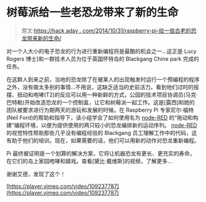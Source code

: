# 树莓派给一些老恐龙带来了新的生命

> 原文:[https://hack aday . com/2014/10/31/raspberry-pi-给一些古老的恐龙带来新的生命/](https://hackaday.com/2014/10/31/raspberry-pi-brings-new-life-to-some-old-dinosaurs/)

对一个人大小的电子恐龙的行为进行重新编程将是最酷的机会之一…这正是 Lucy Rogers 博士]和一群技术人员为位于英国怀特岛的 Blackgang Chine park 完成的任务。

在这群人到来之前，当地的恐龙除了在被某人的出现触发时运行一个预编程的程序之外，没有做太多别的事情…不用说，这缺乏适当的史前活力。看到他们过时的摇摆、扭动和咆哮(T2)的反应可以用一种新鲜的方式，公园的技术项目协调员(马克·巴特勒)开始改造恐龙的一个控制盒，让它和树莓派一起工作。这是[露西]和她的团队被要求进行为期两天的游玩和发展的时候。在 Raspberry Pi 专家尼尔·福特(Neil Ford)的帮助和指导下，该小组学会了如何使用名为 [node-RED](http://nodered.org) 的“拖动和构建”编程环境，以便为提供使用的两只较小的恐龙编排新的运动序列。 [node-RED](http://nodered.org) 的视觉特性帮助那些几乎没有编程经验的 Blackgang 员工理解工作中的代码，这有助于他们的培训。现在，如果需要的话，他们可以用新的动作对恐龙重新编程。

Pi 最终被证明是一个划算的解决方案，它将让机器恐龙有更长、更充实的寿命，在它们的岛上家园咆哮和嬉戏。查看[黛比·戴维斯]的视频，了解更多…

谢谢艾德，发现了这个！

[https://player.vimeo.com/video/109237787](https://player.vimeo.com/video/109237787)